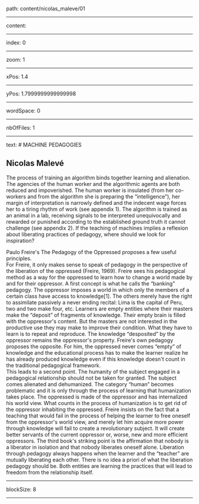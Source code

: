 path: content/nicolas_maleve/01

----

content: 

----

index: 0

----

zoom: 1

----

xPos: 1.4

----

yPos: 1.7999999999999998

----

wordSpace: 0

----

nbOfFiles: 1

----

text: # MACHINE PEDAGOGIES
## Nicolas Malevé

The  process of training an algorithm binds together learning and alienation. The agencies of the human worker and the algorithmic agents are both reduced and impoverished. The human worker is insulated (from her co-workers and from the algorithm she is preparing the “intelligence”), her margin of interpretation is narrowly defined and the indecent wage forces her to a tiring rhythm of work (see appendix 1). The algorithm is trained as an animal in a lab, receiving signals to be interpreted unequivocally and rewarded or punished according to the established ground truth it cannot challenge (see appendix 2). If the teaching of machines implies a reflexion about liberating practices of pedagogy, where should we look for inspiration?  
  
Paulo Freire's The Pedagogy of the Oppressed proposes a few useful principles.   
For Freire,  it only makes sense to speak of pedagogy in the perspective of the liberation of the oppressed (Freire, 1969). Freire sees his pedagogical method as a way for the oppressed to learn how to change a world made by and for their oppressor. A first concept is what he calls the “banking” pedagogy. The oppressor imposes a world in which only the members of a certain class have access to knowledge[1]. The others merely have the right to assimilate passively a never ending recital: Lima is the capital of Peru, two and two make four, etc. Learners are empty entities where their masters make the “deposit” of fragments of knowledge. Their empty brain is filled with the oppressor's content. But the masters are not interested in the productive use they may make to improve their condition. What they have to learn is to repeat and reproduce. The knowledge “desposited” by the oppressor remains the oppressor's property. Freire's own pedagogy proposes the opposite. For him, the oppressed never comes “empty” of knowledge and the educational process has to make the learner realize he has already produced knowledge even if this knowledge doesn't count in the traditional pedagogical framework.  
This leads to a second point. The humanity of the subject engaged in a pedagogical relationship should not be taken for granted. The subject comes alienated and dehumanized. The category “human” becomes problematic and it is only through the process of learning that humanization takes place. The oppressed is made of the oppressor and has internalized his world view. What counts in the process of humanization is to get rid of the oppressor inhabiting the oppressed. Freire insists on the fact that a teaching that would fail in the process of helping the learner to free oneself from the oppressor's world view, and merely let him acquire more power through knowledge will fail to create a revolutionary subject. It will create better servants of the current oppressor or, worse, new and more efficient oppressors.
The third book's striking point is the affirmation that nobody is a liberator in isolation and that nobody liberates oneself alone. Liberation through pedagogy always happens when the learner and the “teacher” are mutually liberating each other. There is no idea a priori of what the liberation pedagogy should be. Both entities are learning the practices that will lead to freedom from the relationship itself.  

----

blockSize: 8

----

